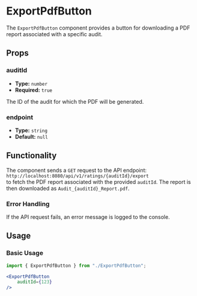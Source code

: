 # ExportPdfButton

The `ExportPdfButton` component provides a button for downloading a PDF report associated with a specific audit.

## Props

### auditId

- **Type:** `number`
- **Required:** `true`

The ID of the audit for which the PDF will be generated.

### endpoint

- **Type:** `string`
- **Default:** `null`

## Functionality

The component sends a `GET` request to the API endpoint:  
`http://localhost:8080/api/v1/ratings/{auditId}/export`  
to fetch the PDF report associated with the provided `auditId`. The report is then downloaded as `Audit_{auditId}_Report.pdf`.

### Error Handling

If the API request fails, an error message is logged to the console.

## Usage

### Basic Usage

```jsx
import { ExportPdfButton } from "./ExportPdfButton";

<ExportPdfButton 
    auditId={123}
/>
